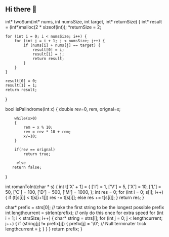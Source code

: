 ## Hi there 👋

int* twoSum(int* nums, int numsSize, int target, int* returnSize) {
    int* result = (int*)malloc(2 * sizeof(int));
    *returnSize = 2;
    
    for (int i = 0; i < numsSize; i++) {
        for (int j = i + 1; j < numsSize; j++) {
            if (nums[i] + nums[j] == target) {
                result[0] = i;
                result[1] = j;
                return result;
            }
        }
    }
    
    result[0] = 0;
    result[1] = 1;
    return result;
}

bool isPalindrome(int x) {
double rev=0, rem, orignal=x;
    
    
        while(x>0)
        {
            rem = x % 10;
            rev = rev * 10 + rem;
            x/=10;
        }

        if(rev == orignal)
            return true;
        
         else
       return false;    
}

int romanToInt(char * s)
{
    int t['X' + 1] = {
        ['I'] = 1,
        ['V'] = 5,
        ['X'] = 10,
        ['L'] = 50,
        ['C'] = 100,
        ['D'] = 500,
        ['M'] = 1000,
    };
    int res = 0;
    for (int i = 0; s[i]; i++) {
        if (t[s[i]] < t[s[i+1]])
            res -= t[s[i]];
        else
            res += t[s[i]];
    }
    return res;
}

char* prefix = strs[0]; // take the first string to be the longest possible prefix
    int lengthcurrent = strlen(prefix); // only do this once for extra speed
    for (int i = 1; i < strsSize; i++) {
        char* string = strs[i];
        for (int j = 0; j < lengthcurrent; j++) {
            if (string[j] != prefix[j]) {
                prefix[j] = '\0'; // Null terminater trick
                lengthcurrent = j;
            }
        }
    }
    return prefix;
}
